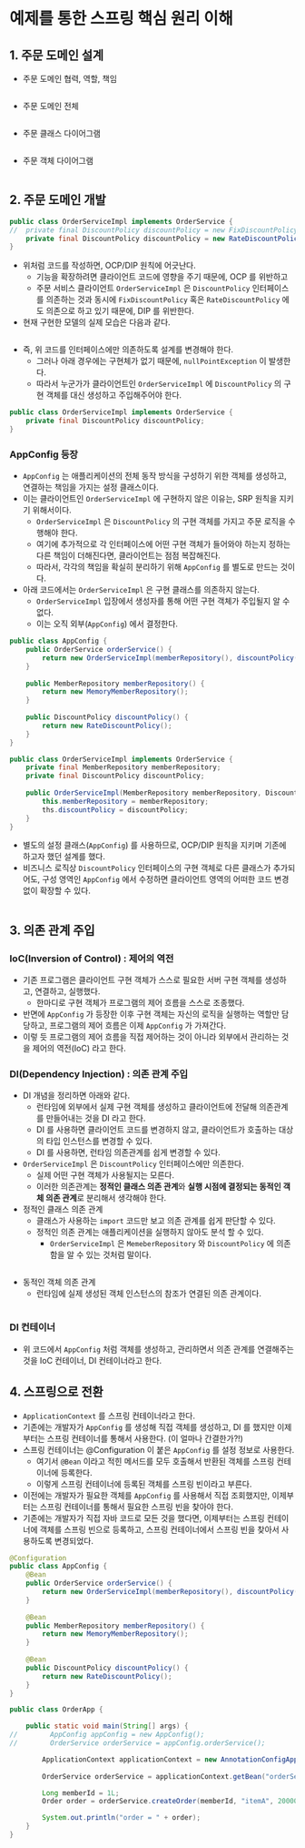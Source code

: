 # 예제를 통한 스프링 핵심 원리 이해

## 1. 주문 도메인 설계&#x20;

* 주문 도메인 협력, 역할, 책임&#x20;

<figure><img src="../../../.gitbook/assets/image (1) (1) (1) (1) (1).png" alt=""><figcaption></figcaption></figure>

* 주문 도메인 전체&#x20;

<figure><img src="../../../.gitbook/assets/image (1) (1) (1) (1) (1) (1).png" alt=""><figcaption></figcaption></figure>

* 주문 클래스 다이어그램&#x20;

<figure><img src="../../../.gitbook/assets/image (2) (1) (1) (1) (1).png" alt=""><figcaption></figcaption></figure>

* 주문 객체 다이어그램&#x20;

<figure><img src="../../../.gitbook/assets/image (3) (1) (1) (1).png" alt=""><figcaption></figcaption></figure>

## 2. 주문 도메인 개발&#x20;

```java
public class OrderServiceImpl implements OrderService {
//  private final DiscountPolicy discountPolicy = new FixDiscountPolicy();
    private final DiscountPolicy discountPolicy = new RateDiscountPolicy();
}
```

* 위처럼 코드를 작성하면, OCP/DIP 원칙에 어긋난다.&#x20;
  * 기능을 확장하려면 클라이언트 코드에 영향을 주기 때문에, OCP 를 위반하고&#x20;
  * 주문 서비스 클라이언트 `OrderServiceImpl` 은 `DiscountPolicy` 인터페이스를 의존하는 것과 동시에 `FixDiscountPolicy` 혹은 `RateDiscountPolicy` 에도 의존으로 하고 있기 때문에, DIP 를 위반한다.&#x20;
* 현재 구현한 모델의 실제 모습은 다음과 같다.&#x20;

<figure><img src="../../../.gitbook/assets/image (4) (1) (1) (1).png" alt=""><figcaption></figcaption></figure>

* 즉, 위 코드를 인터페이스에만 의존하도록 설계를 변경해야 한다.&#x20;
  * 그러나 아래 경우에는 구현체가 없기 때문에, `nullPointException` 이 발생한다.&#x20;
  * 따라서 누군가가 클라이언트인 `OrderServiceImpl` 에 `DiscountPolicy` 의 구현 객체를 대신 생성하고 주입해주어야 한다.&#x20;

```java
public class OrderServiceImpl implements OrderService {
    private final DiscountPolicy discountPolicy;
}
```

### AppConfig 등장&#x20;

* `AppConfig` 는 애플리케이션의 전체 동작 방식을 구성하기 위한 객체를 생성하고, 연결하는 책임을 가지는 설정 클래스이다.&#x20;
* 이는 클라이언트인 `OrderServiceImpl` 에 구현하지 않은 이유는, SRP 원칙을 지키기 위해서이다.&#x20;
  * `OrderServiceImpl` 은 `DiscountPolicy` 의 구현 객체를 가지고 주문 로직을 수행해야 한다.&#x20;
  * 여기에 추가적으로 각 인터페이스에 어떤 구현 객체가 들어와야 하는지 정하는 다른 책임이 더해진다면, 클라이언트는 점점 복잡해진다.&#x20;
  * 따라서, 각각의 책임을 확실히 분리하기 위해 `AppConfig` 를 별도로 만드는 것이다.&#x20;
* 아래 코드에서는 `OrderServiceImpl` 은 구현 클래스를 의존하지 않는다.&#x20;
  * `OrderServiceImpl` 입장에서 생성자를 통해 어떤 구현 객체가 주입될지 알 수 없다.&#x20;
  * 이는 오직 외부(`AppConfig`) 에서 결정한다.&#x20;

```java
public class AppConfig {
    public OrderService orderService() {
        return new OrderServiceImpl(memberRepository(), discountPolicy());
    }
    
    public MemberRepository memberRepository() {
        return new MemoryMemberRepository();
    }
    
    public DiscountPolicy discountPolicy() {
        return new RateDiscountPolicy();
    }
}
```

```java
public class OrderServiceImpl implements OrderService {
    private final MemberRepository memberRepository;
    private final DiscountPolicy discountPolicy;
    
    public OrderServiceImpl(MemberRepository memberRepository, DiscountPolicy discountPolicy) {
        this.memberRepository = memberRepository;
        ths.discountPolicy = discountPolicy;
    }
}
```

* 별도의 설정 클래스(`AppConfig`) 를 사용하므로, OCP/DIP 원칙을 지키며 기존에 하고자 했던 설계를 했다.&#x20;
* 비즈니스 로직상 `DiscountPolicy` 인터페이스의 구현 객체로 다른 클래스가 추가되어도, 구성 영역인 `AppConfig` 에서 수정하면 클라이언트 영역의 어떠한 코드 변경 없이 확장할 수 있다.&#x20;

<figure><img src="../../../.gitbook/assets/image (5) (1) (1) (1).png" alt=""><figcaption></figcaption></figure>

## 3. 의존 관계 주입&#x20;

### IoC(Inversion of Control) : 제어의 역전&#x20;

* 기존 프로그램은 클라이언트 구현 객체가 스스로 필요한 서버 구현 객체를 생성하고, 연결하고, 실행했다.&#x20;
  * 한마디로 구현 객체가 프로그램의 제어 흐름을 스스로 조종했다.&#x20;
* 반면에 `AppConfig` 가 등장한 이후 구현 객체는 자신의 로직을 실행하는 역할만 담당하고, 프로그램의 제어 흐름은 이제 `AppConfig` 가 가져간다.&#x20;
* 이렇 듯 프로그램의 제어 흐름을 직접 제어하는 것이 아니라 외부에서 관리하는 것을 제어의 역전(IoC) 라고 한다.&#x20;

### DI(Dependency Injection) : 의존 관계 주입&#x20;

* DI 개념을 정리하면 아래와 같다.
  * 런타임에 외부에서 실제 구현 객체를 생성하고 클라이언트에 전달해 의존관계를 만들어내는 것을 DI 라고 한다.&#x20;
  * DI 를 사용하면 클라이언트 코드를 변경하지 않고, 클라이언트가 호출하는 대상의 타입 인스턴스를 변경할 수 있다.
  * DI 를 사용하면, 런타임 의존관계를 쉽게 변경할 수 있다.
* `OrderServiceImpl` 은 `DiscountPolicy` 인터페이스에만 의존한다.&#x20;
  * 실제 어떤 구현 객체가 사용될지는 모른다.&#x20;
  * 이러한 의존관계는 **정적인 클래스 의존 관계**와 **실행 시점에 결정되는 동적인 객체 의존 관계**로 분리해서 생각해야 한다.&#x20;
* 정적인 클래스 의존 관계&#x20;
  * 클래스가 사용하는 `import` 코드만 보고 의존 관계를 쉽게 판단할 수 있다.&#x20;
  * 정적인 의존 관계는 애플리케이션을 실행하지 않아도 분석 할 수 있다.&#x20;
    * `OrderServiceImpl` 은 `MemeberRepository` 와 `DiscountPolicy` 에 의존함을 알 수 있는 것처럼 말이다.&#x20;

<figure><img src="../../../.gitbook/assets/image (6) (1) (1) (1).png" alt=""><figcaption></figcaption></figure>

* 동적인 객체 의존 관계&#x20;
  * 런타임에 실제 생성된 객체 인스턴스의 참조가 연결된 의존 관계이다.&#x20;

<figure><img src="../../../.gitbook/assets/image (7) (1) (1).png" alt=""><figcaption></figcaption></figure>

### DI 컨테이너&#x20;

* 위 코드에서 `AppConfig` 처럼 객체를 생성하고, 관리하면서 의존 관계를 연결해주는 것을 IoC 컨테이너, DI 컨테이너라고 한다.&#x20;

## 4. 스프링으로 전환&#x20;

* `ApplicationContext` 를 스프링 컨테이너라고 한다.&#x20;
* 기존에는 개발자가 `AppConfig` 를 생성해 직접 객체를 생성하고, DI 를 했지만 이제부터는 스프링 컨테이너를 통해서 사용한다. (이 얼마나 간결한가?!)
* 스프링 컨테이너는 @Configuration 이 붙은 `AppConfig` 를 설정 정보로 사용한다.&#x20;
  * 여기서 `@Bean` 이라고 적힌 메서드를 모두 호출해서 반환된 객체를 스프링 컨테이너에 등록한다.&#x20;
  * 이렇게 스프링 컨테이너에 등록된 객체를 스프링 빈이라고 부른다.&#x20;
* 이전에는 개발자가 필요한 객체를 `AppConfig` 를 사용해서 직접 조회했지만, 이제부터는 스프링 컨테이너를 통해서 필요한 스프링 빈을 찾아야 한다.&#x20;
* 기존에는 개발자가 직접 자바 코드로 모든 것을 했다면, 이제부터는 스프링 컨테이너에 객체를 스프링 빈으로 등록하고, 스프링 컨테이너에서 스프링 빈을 찾아서 사용하도록 변경되었다.&#x20;

```java
@Configuration
public class AppConfig {
    @Bean
    public OrderService orderService() {
        return new OrderServiceImpl(memberRepository(), discountPolicy());
    }
    
    @Bean
    public MemberRepository memberRepository() {
        return new MemoryMemberRepository();
    }
    
    @Bean
    public DiscountPolicy discountPolicy() {
        return new RateDiscountPolicy();
    }
}
```

```java
public class OrderApp {

    public static void main(String[] args) {
//        AppConfig appConfig = new AppConfig();
//        OrderService orderService = appConfig.orderService();

        ApplicationContext applicationContext = new AnnotationConfigApplicationContext(AppConfig.class);
        
        OrderService orderService = applicationContext.getBean("orderService", OrderService.class);

        Long memberId = 1L;
        Order order = orderService.createOrder(memberId, "itemA", 20000);

        System.out.println("order = " + order);
    }
}
```
